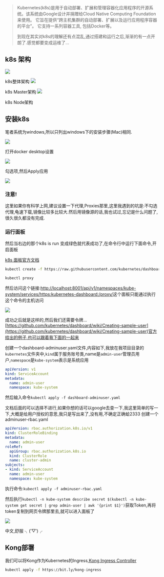 > Kubernetes(k8s)是用于自动部署、扩展和管理容器化应用程序的开源系统。该系统由Google设计并捐赠给Cloud Native Computing Foundation来使用。 它旨在提供“跨主机集群的自动部署、扩展以及运行应用程序容器的平台”。 它支持一系列容器工具, 包括Docker等。
> 
> 到现在其实对k8s的理解还有点混乱,通过搭建和运行之后,渐渐的有一点开朗了.感觉都要变成运维了...

## k8s 架构
![](img/5_k8s_1.png)

k8s整体架构
![](img/5_k8s_2.png)

k8s Master架构
![](img/5_k8s_3.png)

k8s Node架构
## 安装k8s
笔者系统为windows,所以只列出windows下的安装步骤(Mac)相同.

![](img/5_1.png)

打开docker desktop设置

![](img/5_2.png)

勾选项,然后Apply应用

![](img/5_3.png)

### **注意!**

这里如果你有科学上网,建议设置一下代理,Proxies那里,这里我遇到的坑是:不勾选代理,龟速下载,镜像比较多比较大.然后用镜像源的话,我也试过,忘记是什么问题了,很久很久都没有完成.

### 运行面板
然后当右边的那个k8s is run 变成绿色就代表成功了,在命令行中运行下面命令,开启面板

[k8s 面板官方文档](https://kubernetes.io/docs/tasks/access-application-cluster/web-ui-dashboard/)
```sh
kubectl create -f https://raw.githubusercontent.com/kubernetes/dashboard/master/aio/deploy/recommended/kubernetes-dashboard.yaml

kubectl proxy
```
然后访问这个链接:[http://localhost:8001/api/v1/namespaces/kube-system/services/https:kubernetes-dashboard:/proxy/](http://localhost:8001/api/v1/namespaces/kube-system/services/https:kubernetes-dashboard:/proxy/)这个面板只能通过执行这个命令的主机访问

![](img/5_4.png)

成功之后就是这样的,然后我们还需要令牌...[https://github.com/kubernetes/dashboard/wiki/Creating-sample-user](https://github.com/kubernetes/dashboard/wiki/Creating-sample-user)官方给出的例子,也可以跟着我下面的一起来

创建一个dashboard-adminuser.yaml文件,内容如下,我放在我项目目录的```kubernetes```文件夹中,```kind```属于服务账号类,name是```admin-user```管理员用户,```namespace```是```kube-system```表示是系统应用

```yaml
apiVersion: v1
kind: ServiceAccount
metadata:
  name: admin-user
  namespace: kube-system
```
然后输入命令```kubectl apply -f dashboard-adminuser.yaml```

文档后面的可以选择不进行,如果你想的话可以google去查一下,我这里简单的写一下,大概是给用户授权的意思,我只是写出来了,没有用,不确定正确蛤2333
创建一个adminuser-rbac.yaml
```yaml
apiVersion: rbac.authorization.k8s.io/v1
kind: ClusterRoleBinding
metadata:
  name: admin-user
roleRef:
  apiGroup: rbac.authorization.k8s.io
  kind: ClusterRole
  name: cluster-admin
subjects:
- kind: ServiceAccount
  name: admin-user
  namespace: kube-system
```
执行命令:```kubectl apply -f adminuser-rbac.yaml```

然后执行```kubectl -n kube-system describe secret $(kubectl -n kube-system get secret | grep admin-user | awk '{print $1}')```获取Token,再将token复制到网页令牌那里去,就可以进入面板了

![](img/5_5.png)

中文,舒服 ╮(‵▽′)╭

## Kong部署
我们可以将Kong作为Kubernetes的Ingress,[Kong Ingress Controller](https://github.com/Kong/kubernetes-ingress-controller#get-started)

```sh
kubectl apply -f https://bit.ly/kong-ingress
```

